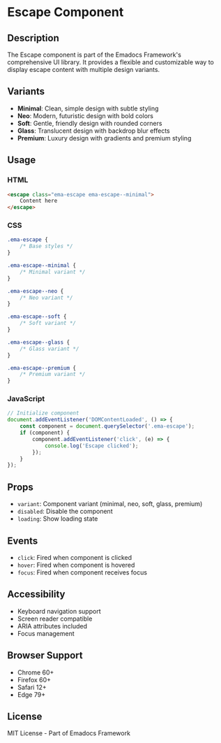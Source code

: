 # Escape Component

## Description
The Escape component is part of the Emadocs Framework's comprehensive UI library. It provides a flexible and customizable way to display escape content with multiple design variants.

## Variants
- **Minimal**: Clean, simple design with subtle styling
- **Neo**: Modern, futuristic design with bold colors
- **Soft**: Gentle, friendly design with rounded corners
- **Glass**: Translucent design with backdrop blur effects
- **Premium**: Luxury design with gradients and premium styling

## Usage

### HTML
```html
<escape class="ema-escape ema-escape--minimal">
    Content here
</escape>
```

### CSS
```css
.ema-escape {
    /* Base styles */
}

.ema-escape--minimal {
    /* Minimal variant */
}

.ema-escape--neo {
    /* Neo variant */
}

.ema-escape--soft {
    /* Soft variant */
}

.ema-escape--glass {
    /* Glass variant */
}

.ema-escape--premium {
    /* Premium variant */
}
```

### JavaScript
```javascript
// Initialize component
document.addEventListener('DOMContentLoaded', () => {
    const component = document.querySelector('.ema-escape');
    if (component) {
        component.addEventListener('click', (e) => {
            console.log('Escape clicked');
        });
    }
});
```

## Props
- `variant`: Component variant (minimal, neo, soft, glass, premium)
- `disabled`: Disable the component
- `loading`: Show loading state

## Events
- `click`: Fired when component is clicked
- `hover`: Fired when component is hovered
- `focus`: Fired when component receives focus

## Accessibility
- Keyboard navigation support
- Screen reader compatible
- ARIA attributes included
- Focus management

## Browser Support
- Chrome 60+
- Firefox 60+
- Safari 12+
- Edge 79+

## License
MIT License - Part of Emadocs Framework
